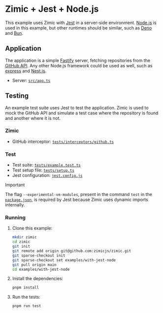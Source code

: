 <h1>
  Zimic + Jest + Node.js
</h2>

This example uses Zimic with [Jest](https://jestjs.io) in a server-side environment. [Node.js](https://nodejs.org) is
used in this example, but other runtimes should be similar, such as [Deno](https://deno.com) and [Bun](https://bun.sh).

## Application

The application is a simple [Fastify](https://fastify.dev) server, fetching repositories from the
[GitHub API](https://docs.github.com/en/rest). Any other Node.js framework could be used as well, such as
[express](https://expressjs.com) and [Nest.js](https://nestjs.com).

- Server: [`src/app.ts`](./src/app.ts)

## Testing

An example test suite uses Jest to test the application. Zimic is used to mock the GitHub API and simulate a test case
where the repository is found and another where it is not.

### Zimic

- GitHub interceptor: [`tests/interceptors/github.ts`](./tests/interceptors/github.ts)

### Test

- Test suite: [`tests/example.test.ts`](./tests/example.test.ts)
- Test setup file: [`tests/setup.ts`](./tests/setup.ts)
- Jest configuration: [`jest.config.js`](./jest.config.js)

> [!IMPORTANT]
>
> The flag `--experimental-vm-modules`, present in the command `test` in the [`package.json`](./package.json), is
> required by Jest because Zimic uses dynamic imports internally.

### Running

1. Clone this example:

   ```bash
   mkdir zimic
   cd zimic
   git init
   git remote add origin git@github.com:zimicjs/zimic.git
   git sparse-checkout init
   git sparse-checkout set examples/with-jest-node
   git pull origin main
   cd examples/with-jest-node
   ```

2. Install the dependencies:

   ```bash
   pnpm install
   ```

3. Run the tests:

   ```bash
   pnpm run test
   ```
